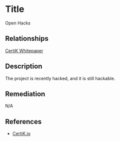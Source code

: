 # Title 
Open Hacks

## Relationships 
[CertiK Whitepaper](https://certik.foundation/whitepaper)

## Description 
The project is recently hacked, and it is still hackable.

## Remediation
N/A

## References 
* [CertiK.io](https://certik.io)
